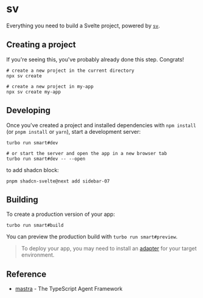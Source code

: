 # sv

Everything you need to build a Svelte project, powered by [`sv`](https://github.com/sveltejs/cli).

## Creating a project

If you're seeing this, you've probably already done this step. Congrats!

```shell
# create a new project in the current directory
npx sv create

# create a new project in my-app
npx sv create my-app
```

## Developing

Once you've created a project and installed dependencies with `npm install` (or `pnpm install` or `yarn`), start a development server:

```shell
turbo run smart#dev

# or start the server and open the app in a new browser tab
turbo run smart#dev -- --open
```

to add shadcn block:

```shell
pnpm shadcn-svelte@next add sidebar-07
```

## Building

To create a production version of your app:

```shell
turbo run smart#build
```

You can preview the production build with `turbo run smart#preview`.

> To deploy your app, you may need to install an [adapter](https://svelte.dev/docs/kit/adapters) for your target environment.

## Reference

- [mastra](https://mastra.ai/) - The TypeScript Agent Framework
